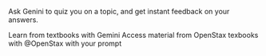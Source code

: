Ask Genini to quiz you on a topic, and get instant feedback on your answers.

Learn from textbooks with Gemini
Access material from OpenStax texbooks with @OpenStax with your prompt